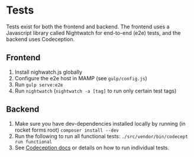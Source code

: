 # Tests

Tests exist for both the frontend and backend. The frontend uses a Javascript library called Nightwatch for end-to-end (e2e) tests, and the backend uses Codeception.

## Frontend

1. Install nighwatch.js globally
2. Configure the e2e host in MAMP (see `gulp/config.js`)
3. Run `gulp serve:e2e`
4. Run `nightwatch` (`nightwatch -a [tag]` to run only certain test tags)

## Backend

1. Make sure you have dev-dependencies installed locally by running (in rocket forms root) `composer install --dev`
2. Run the following to run all functional tests: `./src/vendor/bin/codecept run functional`
3. See [Codeception docs](http://codeception.com/docs/07-AdvancedUsage#Groups) or details on how to run individual tests.
